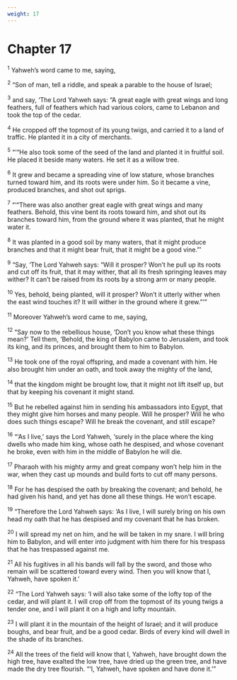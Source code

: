 ```yaml
---
weight: 17
---
```


# Chapter 17

<sup>1</sup> Yahweh’s word came to me, saying, 

<sup>2</sup> “Son of man, tell a riddle, and speak a parable to the house of Israel; 

<sup>3</sup> and say, ‘The Lord Yahweh says: “A great eagle with great wings and long feathers, full of feathers which had various colors, came to Lebanon and took the top of the cedar. 

<sup>4</sup> He cropped off the topmost of its young twigs, and carried it to a land of traffic. He planted it in a city of merchants. 

<sup>5</sup> “‘“He also took some of the seed of the land and planted it in fruitful soil. He placed it beside many waters. He set it as a willow tree. 

<sup>6</sup> It grew and became a spreading vine of low stature, whose branches turned toward him, and its roots were under him. So it became a vine, produced branches, and shot out sprigs. 

<sup>7</sup> “‘“There was also another great eagle with great wings and many feathers. Behold, this vine bent its roots toward him, and shot out its branches toward him, from the ground where it was planted, that he might water it. 

<sup>8</sup> It was planted in a good soil by many waters, that it might produce branches and that it might bear fruit, that it might be a good vine.”’ 

<sup>9</sup> “Say, ‘The Lord Yahweh says: “Will it prosper? Won’t he pull up its roots and cut off its fruit, that it may wither, that all its fresh springing leaves may wither? It can’t be raised from its roots by a strong arm or many people. 

<sup>10</sup> Yes, behold, being planted, will it prosper? Won’t it utterly wither when the east wind touches it? It will wither in the ground where it grew.”’” 

<sup>11</sup> Moreover Yahweh’s word came to me, saying, 

<sup>12</sup> “Say now to the rebellious house, ‘Don’t you know what these things mean?’ Tell them, ‘Behold, the king of Babylon came to Jerusalem, and took its king, and its princes, and brought them to him to Babylon. 

<sup>13</sup> He took one of the royal offspring, and made a covenant with him. He also brought him under an oath, and took away the mighty of the land, 

<sup>14</sup> that the kingdom might be brought low, that it might not lift itself up, but that by keeping his covenant it might stand. 

<sup>15</sup> But he rebelled against him in sending his ambassadors into Egypt, that they might give him horses and many people. Will he prosper? Will he who does such things escape? Will he break the covenant, and still escape? 

<sup>16</sup> “‘As I live,’ says the Lord Yahweh, ‘surely in the place where the king dwells who made him king, whose oath he despised, and whose covenant he broke, even with him in the middle of Babylon he will die. 

<sup>17</sup> Pharaoh with his mighty army and great company won’t help him in the war, when they cast up mounds and build forts to cut off many persons. 

<sup>18</sup> For he has despised the oath by breaking the covenant; and behold, he had given his hand, and yet has done all these things. He won’t escape. 

<sup>19</sup> “Therefore the Lord Yahweh says: ‘As I live, I will surely bring on his own head my oath that he has despised and my covenant that he has broken. 

<sup>20</sup> I will spread my net on him, and he will be taken in my snare. I will bring him to Babylon, and will enter into judgment with him there for his trespass that he has trespassed against me. 

<sup>21</sup> All his fugitives in all his bands will fall by the sword, and those who remain will be scattered toward every wind. Then you will know that I, Yahweh, have spoken it.’ 

<sup>22</sup> “The Lord Yahweh says: ‘I will also take some of the lofty top of the cedar, and will plant it. I will crop off from the topmost of its young twigs a tender one, and I will plant it on a high and lofty mountain. 

<sup>23</sup> I will plant it in the mountain of the height of Israel; and it will produce boughs, and bear fruit, and be a good cedar. Birds of every kind will dwell in the shade of its branches. 

<sup>24</sup> All the trees of the field will know that I, Yahweh, have brought down the high tree, have exalted the low tree, have dried up the green tree, and have made the dry tree flourish. “‘I, Yahweh, have spoken and have done it.’” 


